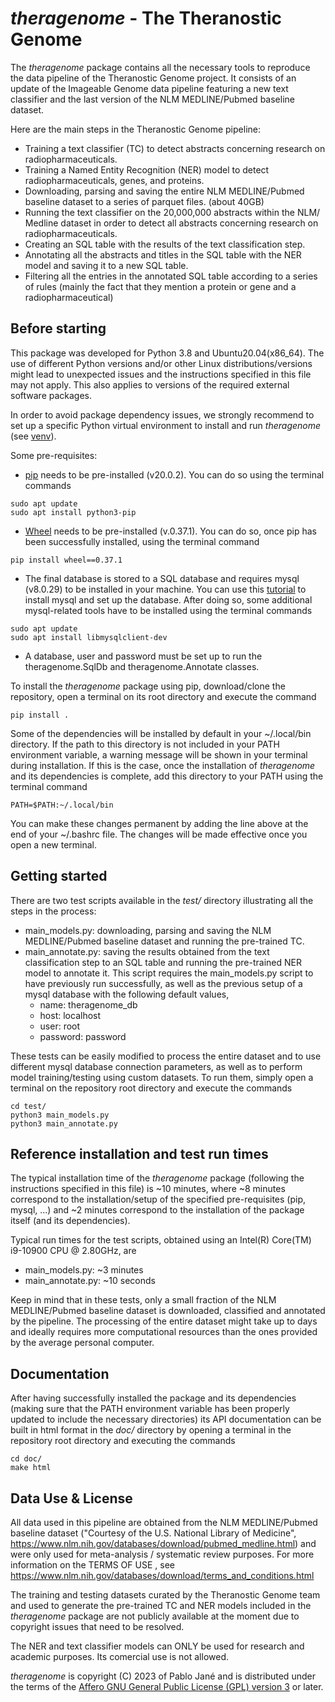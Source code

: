 # *theragenome* - The Theranostic Genome

The *theragenome* package contains all the necessary tools to reproduce the data pipeline of the Theranostic Genome project. 
It consists of an update of the Imageable Genome data pipeline featuring a new text classifier and the last version of the NLM MEDLINE/Pubmed baseline dataset.

Here are the main steps in the Theranostic Genome pipeline:

- Training a text classifier (TC) to detect abstracts concerning research on radiopharmaceuticals. 
- Training a Named Entity Recognition (NER) model to detect radiopharmaceuticals, genes, and proteins. 
- Downloading, parsing and saving the entire NLM MEDLINE/Pubmed baseline dataset to a series of parquet files. (about 40GB)
- Running the text classifier on the 20,000,000 abstracts within the NLM/ Medline dataset in order to detect all abstracts concerning research on radiopharmaceuticals.
- Creating an SQL table with the results of the text classification step. 
- Annotating all the abstracts and titles in the SQL table with the NER model and saving it to a new SQL table. 
- Filtering all the entries in the annotated SQL table according to a series of rules (mainly the fact that they mention a protein or gene and a radiopharmaceutical)

## Before starting

This package was developed for Python 3.8 and Ubuntu20.04(x86_64). The use of different Python versions and/or other Linux distributions/versions might lead to unexpected issues and the instructions specified in this file may not apply. This also applies to versions of the required external software packages.

In order to avoid package dependency issues, we strongly recommend to set up a specific Python virtual environment to install and run *theragenome* (see [venv](https://docs.python.org/3.8/library/venv.html)). 

Some pre-requisites:

* [pip](https://pypi.org/project/pip/) needs to be pre-installed (v20.0.2). You can do so using the terminal commands
```
sudo apt update
sudo apt install python3-pip
```


* [Wheel](https://pypi.org/project/wheel/) needs to be pre-installed (v.0.37.1). You can do so, once pip has been successfully installed, using the terminal command
```
pip install wheel==0.37.1
```

* The final database is stored to a SQL database and requires mysql (v8.0.29) to be installed in your machine. You can use this [tutorial](https://www.digitalocean.com/community/tutorials/how-to-install-mysql-on-ubuntu-20-04) 
to install mysql and set up the database. After doing so, some additional mysql-related tools have to be installed using the terminal commands
```
sudo apt update
sudo apt install libmysqlclient-dev
```

* A database, user and password must be set up to run the theragenome.SqlDb and theragenome.Annotate classes. 


To install the *theragenome* package using pip, download/clone the repository, open a terminal on its root directory and execute the command

```
pip install .
```

Some of the dependencies will be installed by default in your ~/.local/bin directory. If the path to this directory is not included in your PATH environment variable, a warning message will be shown in your terminal during installation. If this is the case, once the installation of *theragenome* and its dependencies is complete, add this directory to your PATH using the terminal command
```
PATH=$PATH:~/.local/bin
```
You can make these changes permanent by adding the line above at the end of your ~/.bashrc file. The changes will be made effective once you open a new terminal.

## Getting started

There are two test scripts available in the *test/* directory illustrating all the steps in the process:
- main_models.py: downloading, parsing and saving the NLM MEDLINE/Pubmed baseline dataset and running the pre-trained TC. 
- main_annotate.py: saving the results obtained from the text classification step to an SQL table and running the pre-trained NER model to annotate it. This script requires the main_models.py script to have previously run successfully, as well as the previous setup of a mysql database with the following default values,
  - name: theragenome_db
  - host: localhost
  - user: root
  - password: password

These tests can be easily modified to process the entire dataset and to use different mysql database connection parameters, as well as to perform model training/testing using custom datasets. To run them, simply open a terminal on the repository root directory and execute the commands
```
cd test/
python3 main_models.py
python3 main_annotate.py
```

## Reference installation and test run times

The typical installation time of the *theragenome* package (following the instructions specified in this file) is ~10 minutes, where ~8 minutes correspond to the installation/setup of the specified pre-requisites (pip, mysql, ...) and ~2 minutes correspond to the installation of the package itself (and its dependencies).

Typical run times for the test scripts, obtained using an Intel(R) Core(TM) i9-10900 CPU @ 2.80GHz, are

- main_models.py: ~3 minutes
- main_annotate.py: ~10 seconds

Keep in mind that in these tests, only a small fraction of the NLM MEDLINE/Pubmed baseline dataset is downloaded, classified and annotated by the pipeline. The processing of the entire dataset might take up to days and ideally requires more computational resources than the ones provided by the average personal computer.

## Documentation
After having successfully installed the package and its dependencies (making sure that the PATH environment variable has been properly updated to include the necessary directories) its API documentation can be built in html format in the *doc/* directory by opening a terminal in the repository root directory and executing the commands

```
cd doc/
make html
```


## Data Use & License
All data used in this pipeline are obtained from the
NLM MEDLINE/Pubmed baseline dataset ("Courtesy of the U.S. National Library of Medicine",
https://www.nlm.nih.gov/databases/download/pubmed_medline.html) and were only used  for meta-analysis / systematic review purposes. For more information on the TERMS OF USE , see https://www.nlm.nih.gov/databases/download/terms_and_conditions.html

The training and testing datasets curated by the Theranostic Genome team and used to generate the pre-trained TC and NER models included in the *theragenome* package are not publicly available at the moment due to copyright issues that need to be resolved. 

The NER and text classifier models can ONLY be used for research and academic purposes. Its comercial use is not allowed.

*theragenome* is copyright (C) 2023 of Pablo Jané and is distributed under the terms of the [Affero GNU General Public License (GPL) version 3](./LICENSE) or later.
